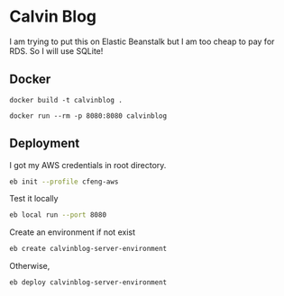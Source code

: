# Calvin Blog

I am trying to put this on Elastic Beanstalk but I am too cheap to pay for RDS. So I will use SQLite!

## Docker

```
docker build -t calvinblog .
```

```
docker run --rm -p 8080:8080 calvinblog
```

## Deployment

I got my AWS credentials in root directory.

```bash
eb init --profile cfeng-aws
```

Test it locally

```bash
eb local run --port 8080
```

Create an environment if not exist

```bash
eb create calvinblog-server-environment
```

Otherwise,

```bash
eb deploy calvinblog-server-environment
```
